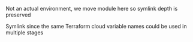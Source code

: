 Not an actual environment, we move module here so symlink depth is preserved

Symlink since the same Terraform cloud variable names could be used in multiple stages

